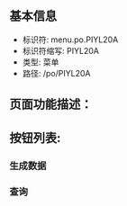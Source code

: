 
## 基本信息

- 标识符: menu.po.PIYL20A
- 标识符缩写: PIYL20A
- 类型: 菜单
- 路径: /po/PIYL20A

## 页面功能描述：





## 按钮列表:


### 生成数据



### 查询


